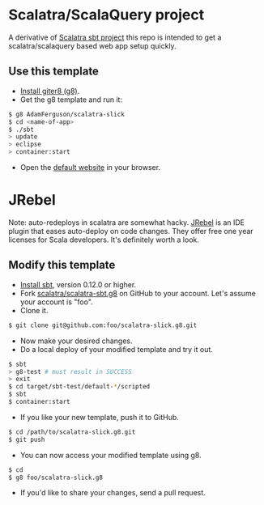 # Scalatra/ScalaQuery project #

A derivative of [Scalatra sbt project](https://github.com/scalatra/scalatra-sbt.g8) this repo is intended to get a scalatra/scalaquery based web app setup quickly.

## Use this template ##

- [Install giter8 (g8)](https://raw.github.com/ymasory/scalatra-sbt.g8/master/src/main/g8/sbt).
- Get the g8 template and run it:

```sh
$ g8 AdamFerguson/scalatra-slick
$ cd <name-of-app>
$ ./sbt
> update
> eclipse
> container:start
```

- Open the [default website](http://localhost:8080/) in your browser.

# JRebel #

Note: auto-redeploys in scalatra are somewhat hacky. [JRebel](http://zeroturnaround.com/software/jrebel/buy/)
is an IDE plugin that eases auto-deploy on code changes. They offer free one year licenses for Scala developers.
It's definitely worth a look.

## Modify this template ##

- [Install sbt](https://github.com/harrah/xsbt/wiki/Getting-Started-Setup), version 0.12.0 or higher.
- Fork [scalatra/scalatra-sbt.g8](https://github.com/AdamFerguson/scalatra-slick.g8) on GitHub to your account.
Let's assume your account is "foo".
- Clone it.

```sh
$ git clone git@github.com:foo/scalatra-slick.g8.git
```

- Now make your desired changes.
- Do a local deploy of your modified template and try it out.

```sh
$ sbt
> g8-test # must result in SUCCESS
> exit
$ cd target/sbt-test/default-*/scripted
$ sbt
$ container:start
```

- If you like your new template, push it to GitHub.

```sh
$ cd /path/to/scalatra-slick.g8.git
$ git push
```

- You can now access your modified template using g8.

```sh
$ cd
$ g8 foo/scalatra-slick.g8
```

- If you'd like to share your changes, send a pull request.
